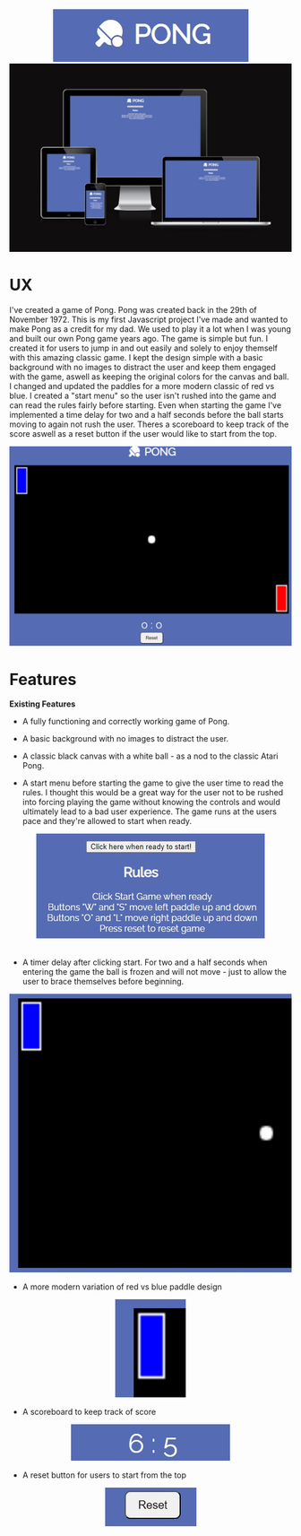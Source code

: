 <div align="center"><img src="assets/readme/logo.jpg" alt="An image of my Pong and its logo"></div>

<div align="center"><img src="assets/readme/allscreens.jpg" alt="A picture of my pong game on multiple screen devices"></div>

# UX

I've created a game of Pong.
Pong was created back in the 29th of November 1972.
This is my first Javascript project I've made and wanted to make Pong as a credit for my dad. We used to play it a lot when I was young and built our own Pong game years ago.
The game is simple but fun.
I created it for users to jump in and out easily and solely to enjoy themself with this amazing classic game.
I kept the design simple with a basic background with no images to distract the user and keep them engaged with the game, aswell as keeping the original colors for the canvas and ball. I changed and updated the paddles for a more modern classic of red vs blue.
I created a "start menu" so the user isn't rushed into the game and can read the rules fairly before starting. Even when starting the game I've implemented a time delay for two and a half seconds before the ball starts moving to again not rush the user.
Theres a scoreboard to keep track of the score aswell as a reset button if the user would like to start from the top.

<div align="center"><img src="assets/readme/wholegame.jpg" alt="An image of my Pong game"></div>

# Features

__Existing Features__

- A fully functioning and correctly working game of Pong.
- A basic background with no images to distract the user.
- A classic black canvas with a white ball - as a nod to the classic Atari Pong.

- A start menu before starting the game to give the user time to read the rules. I thought this would be a great way for the user not to be rushed into forcing playing the game without knowing the controls and would ultimately lead to a bad user experience. The game runs at the users pace and they're allowed to start when ready.

<div align="center"><img src="assets/readme/startmenu.jpg" alt="An image of my load up start menu"></div>
<br />

- A timer delay after clicking start. For two and a half seconds when entering the game the ball is frozen and will not move - just to allow the user to brace themselves before beginning.

<div align="center"><img src="assets/readme/ballfreeze.jpg" alt="An image of the ball paused"></div>

- A more modern variation of red vs blue paddle design

<div align="center"><img src="assets/readme/bluepaddle.jpg" alt="An image of the blue paddle"></div>

- A scoreboard to keep track of score

<div align="center"><img src="assets/readme/scoreboard.jpg" alt="An image of the scoreboard"></div>

- A reset button for users to start from the top

<div align="center"><img src="assets/readme/reset.jpg" alt="An image of the reset button"></div>

